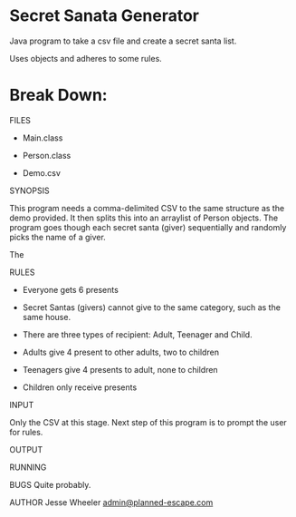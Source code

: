 Secret Sanata Generator
======================

Java program to take a csv file and create a secret santa list.

Uses objects and adheres to some rules.

Break Down:
======================

FILES

- Main.class

- Person.class

- Demo.csv


SYNOPSIS

This program needs a comma-delimited CSV to the same structure as the demo provided. It then splits this into an arraylist of Person objects. The program goes though each secret santa (giver) sequentially and randomly picks the name of a giver.

The 


RULES

- Everyone gets 6 presents

- Secret Santas (givers) cannot give to the same category, such as the same house.

- There are three types of recipient: Adult, Teenager and Child.

- Adults give 4 present to other adults, two to children

- Teenagers give 4 presents to adult, none to children

- Children only receive presents


INPUT

Only the CSV at this stage. Next step of this program is to prompt the user for rules.


OUTPUT



RUNNING


BUGS
    Quite probably.


AUTHOR
    Jesse Wheeler <admin@planned-escape.com>


